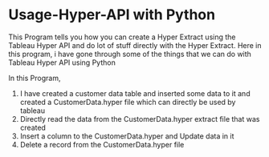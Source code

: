 # Usage-Hyper-API with Python

This Program tells you how you can create a Hyper Extract using the Tableau Hyper API
and do lot of stuff directly with the Hyper Extract. 
Here in this program, i have gone through some of the things that we can do with Tableau Hyper API using Python

In this Program,
1. I have created a customer data table and inserted some data to it and created a CustomerData.hyper file which can directly be used by tableau
2. Directly read the data from the CustomerData.hyper extract file that was created 
3. Insert a column to the CustomerData.hyper and Update data in it 
4. Delete a record from the CustomerData.hyper file
